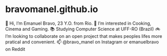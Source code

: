 # bravomanel.github.io

👋 Hi, I’m Emanuel Bravo, 23 Y.O. from Rio.
👀 I’m interested in Cooking, Cinema and Gaming.
📚 Studying Computer Science  at UFF-RO (Brazil)
🚲 I’m looking to collaborate on an open project that makes peoples lifes more pratical and convenient.
📫 @bravo_manel on Instagram or emanuelbravo on Reddit

